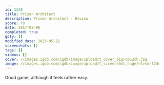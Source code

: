 ```yaml
---
id: 1338
title: Prison Architect
description: Prison Architect - Review
score: 70
date: 2017-08-06
completed: true
goty: []
modified_date: 2023-05-22
screenshots: []
tags: []
videos: []
cover: //images.igdb.com/igdb/image/upload/t_cover_big/co62ch.jpg
image: //images.igdb.com/igdb/image/upload/t_screenshot_huge/hlvsnrf24ngvcslowwbv.jpg
---
```

Good game, although it feels rather easy.